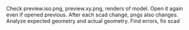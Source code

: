 Check preview.iso.png, preview.xy.png, renders of model. Open it again even if opened previous. After each scad change, pngs also changes. Analyze expected geometry and actual geometry. Find errors, fix scad